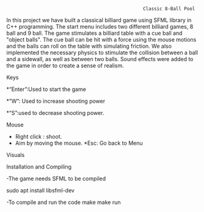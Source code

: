                                                       Classic 8-Ball Pool

In this project we have built a classical billiard game using SFML library in C++ programming. The start menu includes two different billiard games, 8 ball and 9 ball. 
The game stimulates a billiard table with a cue ball and "object balls". The cue ball can be hit with a force using the mouse motions and  the balls can roll on the table with simulating friction. We also implemented the necessary physics to stimulate the collision between a ball and a sidewall, as well as between two balls. Sound effects were added to the game in order to create a sense of realism. 

Keys

*“Enter”:Used to start the game

*”W”: Used to increase shooting power

*“S”:used to decrease shooting power. 

Mouse
* Right click : shoot.
* Aim by moving the mouse.
*Esc: Go back to Menu

Visuals
[](https://gitlab.liu.se/uploads/-/system/personal_snippet/65/de98ae0e35db4a775450f62bb1ff6064/Skärmavbild_2021-05-24_kl._12.29.07.png)



Installation and Compiling 

-The game needs SFML to be compiled

 sudo apt install libsfml-dev 

-To compile and run the code
 make 
make run 

